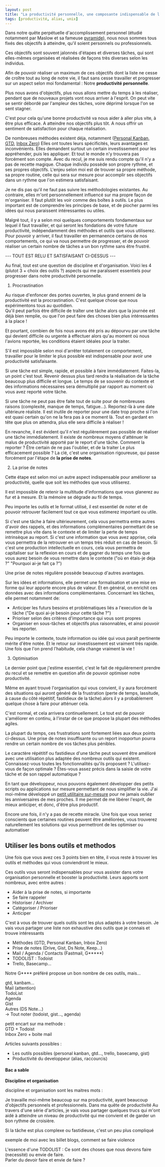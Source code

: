 ```yaml
---
layout: post  
title: "La productivité personnelle, une composante indispensable de l'accomplissement de soi"  
tags: [productivité, alias, unix]  
---  
```


Dans notre quête perpétuelle d'accomplissement personnel (étudié notamment par Maslow et sa fameuse [pyramide](https://fr.wikipedia.org/wiki/Pyramide_des_besoins)), nous nous sommes tous fixés des objectifs à atteindre, qu'il soient personnels ou professionnels.  

Ces objectifs sont souvent jalonnés d'étapes et diverses tâches, qui sont elles-mêmes organisées et réalisées de façons très diverses selon les individus.  

Afin de pouvoir réaliser un maximum de ces objectifs dont la liste ne cesse de croître tout au long de notre vie, il faut sans cesse travailler et progresser sur un aspect selon moi fondamental : Notre **productivité personnelle**.  

Plus nous avons d'objectifs, plus nous allons mettre du temps à les réaliser, pendant que de nouveaux projets vont nous arriver à l'esprit. On peut vite se sentir débordé par l'ampleur des tâches, voire déprimé lorsque l'on se sent stagner.  

C'est pour cela qu'une bonne productivité va nous aider à aller plus vite, à être plus efficace. A atteindre nos objectifs plus tôt. A nous offrir un sentiment de satisfaction pour chaque réalisation.  

De nombreuses méthodes existent déja, notamment ([Personal Kanban](https://lifehacker.com/productivity-101-how-to-use-personal-kanban-to-visuali-1687948640), [GTD](https://gettingthingsdone.com/), [Inbox Zero](https://blog.trello.com/fr/inbox-zero))
Elles ont toutes leurs spécificités, leurs avantages et inconvénients. Elles demandent surtout un certain investissement pour les appréhender, puis les appliquer. Et tout le monde n'y trouvera pas forcément son compte.
Avec du recul, je me suis rendu compte qu'il n'y a pas de recette magique. Chaque individu possède son propre rythme, et ses propres objectifs. 
L'enjeu selon moi est de trouver sa propre méthode, sa propre routine, celle qui sera sur mesure pour accomplir ses objectifs dans un rythme que l'on estimera satisfaisant.

Je ne dis pas qu'il ne faut pas suivre les méthodologies existantes. Au contraire, elles m'ont personnellement influencé sur ma propre façon de m'organiser.
Il faut plutôt les voir comme des boîtes à outils. Le plus important est de comprendre les principes de base, et de piocher parmi les idées qui nous paraissent intéressantes ou utiles.

Malgré tout, il y a selon moi quelques comportements fondamentaux sur lequel il faut travailler, et qui seront les fondations de votre future productivité, indépendamment des méthodes et outils que vous utiliserez.
Pour pouvoir y arriver, il faut travailler en permanence certains de nos comportements, ce qui va nous permettre de progresser, et de pouvoir réaliser un certain nombre de tâches a un bon rythme sans être frustré.

--- TOUT EST RELU ET SATISFAISANT CI-DESSUS ---  

Au final, tout est une question de discipline et d'organisation. Voici les 4 (plutot 3 + choix des outils ?) aspects qui me paraîssent essentiels pour progresser dans notre productivité personnelle.

1. Procrastination  
  

Au risque d'enfoncer des portes ouvertes, le plus grand ennemi de la productivité est la procrastination. C'est quelque chose que nous expérimentons tous au quotidien.  
Qu'il peut parfois être difficile de traîter une tâche alors que la journée est déjà bien remplie, ou que l'on peut faire des choses bien plus intéressantes à la place !  

Et pourtant, combien de fois nous avons été pris au dépourvu par une tâche qui devient difficile ou urgente à effectuer alors qu'au moment où nous l'avions reportée, les conditions étaient idéales pour la traiter.  

S'il est impossible selon moi d'arrêter totalement ce comportement, travailler pour le limiter le plus possible est indispensable pour avoir une productivité satisfaisante.  

Si une tâche est simple, rapide, et possible à faire immédiatement. Faites-la, un point c'est tout. Revenir dessus plus tard rendra la réalisation de la tâche beaucoup plus difficile et longue. 
Le temps de se souvenir du contexte et des informations nécessaires sera démultiplié par rapport au moment où vous avez reporté votre tâche.

Si une tâche ne peut pas être faite tout de suite pour de nombreuses raisons (complexité, manque de temps, fatigue...). Reportez-là à une date ultérieure réaliste. 
Il est inutile de reporter pour une date trop proche si l'on est quasi certain qu'on ne la fera pas à ce moment là. Tout en gardant en tête que plus on attendra, plus elle sera difficile à réaliser ! 

En revanche, il est évident qu'il n'est régulièrement pas possible de réaliser une tâche immédiatement. Il existe de nombreux moyens d'atténuer le malus de productivité apporté par le report d'une tâche.
Comment la reporter ? Être certain de ne pas l'oublier, et de la traiter Le plus efficacement possible ? La clé, c'est une organisation rigoureuse, qui passe forcément par l'étape de **la prise de notes**.

2. La prise de notes  

Cette étape est selon moi un autre aspect indispensable pour améliorer sa productivité, quelle que soit les méthodes que vous utiliserez.

Il est impossible de retenir la multitude d'informations que vous glanerez au fur et à mesure. Et la mémoire se dégrade au fil de temps.

Peu importe les outils et le format utilisé, il est essentiel de noter et de pouvoir retrouver facilement tout ce que vous estimerez important ou utile.

Si c'est une tâche à faire ultérieurement, cela vous permettra entre autres d'avoir des rappels, et des informations complémentaires permettant de se remettre plus vite dans le contexte et de limiter la perte de temps intrinsèque au report.
Si c'est une information que vous avez apprise, cela vous permettra de la retrouver en un temps très réduit en cas de besoin.
Si c'est une production intellectuelle en cours, cela vous permettra de capitaliser sur la reflexion en cours et de gagner du temps une fois que vous aurez besoin de vous remettre dans le contexte ("où en étais-je deja ?" "Pourquoi ai-je fait ça ?")

Une prise de notes régulière possède beaucoup d'autres avantages.

Sur les idées et informations, elle permet une formalisation et une mise en forme qui leur apporte encore plus de valeur. Et en général, on enrichit ces données avec des informations complémentaires. 
Concernant les tâches, elle permet notamment de:

- Anticiper les futurs besoins et problématiques liés a l'execution de la tâche ("De quoi ai-je besoin pour cette tâche ?")
- Prioriser selon des critères d'importance qui vous sont propres 
- Organiser en sous-tâches et objectifs plus raisonnables, et ainsi pouvoir les reporter.

Peu importe le contexte, toute information ou idée qui vous paraît pertinente mérite d'être notée. Et le retour sur investissement est vraiment très rapide. Une fois que l'on prend l'habitude, cela change vraiment la vie !


3. Optimisation

Le dernier point que j'estime essentiel, c'est le fait de régulièrement prendre du recul et se remettre en question afin de pouvoir optimiser notre productivité.

Même en ayant trouvé l'organisation qui vous convient, il y aura forcément des situations qui auront généré de la frustration (perte de temps, lassitude, à cause du côté répétitif, fastidieux de la tâche).alors il y a probablement quelque chose à faire pour atténuer cela.

C'est normal, et cela arrivera continuellement. Le tout est de pouvoir s'améliorer en continu, à l'instar de ce que propose la plupart des méthodes agiles.

La plupart du temps, ces frustrations sont fortement liées aux deux points ci-dessus. Une prise de notes insuffisante ou un report inopportun pourra rendre un certain nombre de vos tâches plus pénibles.

Le caractère répétitif ou fastidieux d'une tâche peut souvent être amélioré avec une utilisation plus adaptée des nombreux outils qui existent. Connaissez-vous toutes les fonctionnalités qu'ils proposent ? L'utilisez-vous de façon optimale ? Êtes-vous assez précis dans la saisie de votre tâche et de son rappel automatique ?

En tant que développeur, nous pouvons également développer des petits scripts ou applications sur mesure permettant de nous simplifier la vie. 
J'ai moi-même développé un [petit utilitaire sur-mesure](https://github.com/s-petit/birthday-pal) pour ne jamais oublier les anniversaires de mes proches. Il me permet de me libérer l'esprit, de mieux anticiper, et donc, d'être plus productif.

Encore une fois, il n'y a pas de recette miracle. Une fois que vous seriez conscients que certaines routines peuvent être améliorées, vous trouverez naturellement les solutions qui vous permettront de les optimiser ou automatiser


## Utiliser les bons outils et methodos  

Une fois que vous avez ces 3 points bien en tête, il vous reste à trouver les outils et méthodes qui vous conviendront le mieux.

Ces outils vous seront indispensables pour vous assister dans votre organisation personnelle et booster la productivité. Leurs apports sont nombreux, avec entre autres :

- Aider à la prise de notes, si importante
- Se faire rappeler
- Historiser / Archiver
- Catégoriser / Prioriser
- Anticiper

C'est à vous de trouver quels outils sont les plus adaptés à votre besoin. Je vais vous partager une liste non exhaustive des outils que je connais et trouve intéressants

- Méthodes (GTD, Personal Kanban, Inbox Zero)
- Prise de notes (Drive, Gist, Ds Note, Keep...)
- Mail / Agenda / Contacts (Fastmail, G*****)
- TODOLIST : Todoist
- Trello, Basecamp...

Notre G**** préféré propose un bon nombre de ces outils, mais...

gtd, kanbam...  
Mail (attention)  
TodoList  
Agenda  
Gist  
Autres (DS Note...)  
-> Tout noter (todoist, gist..., agenda)  


petit encart sur ma methode :  
GTD + Todoist  
Inbox Zero + boite mail   


Articles suivants possibles :  

- Les outils possibles (personal kanban, gtd..., trello, basecamp, gist)  
- Productivité du developpeur (alias, raccourcis)

#### Bac a sable

**Discipline et organisation**  

discipline et organisation sont les maitres mots :   

Je travaille moi-même beaucoup sur ma productivité, ayant beaucoup d'objectifs personnels et professionnels. Dans ma quête de productivité
Au travers d'une série d'articles, je vais vous partager quelques trucs qui m'ont aidé à atteindre un niveau de productivité qui me convient et de garder un bon rythme de croisière.  


Si la tâche est plus complexe ou fastidieuse, c'est un peu plus compliqué 

exemple de moi avec les billet blogs, comment se faire violence  


L'essence d'une TODOLIST : Ce sont des choses que nous devons faire (necessité) ou envie de faire.  
Parler du devoir faire et envie de faire ?
